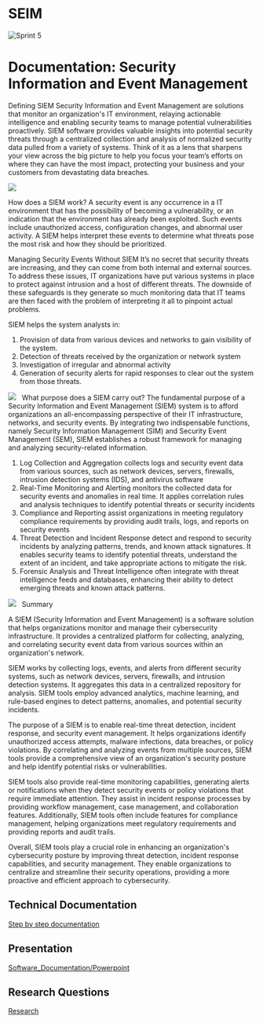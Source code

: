# SEIM

![Sprint 5](https://mti.com/wp-content/uploads/2020/06/blog-siem-image-03.jpg)

# Documentation: Security Information and Event Management

Defining SIEM
Security Information and Event Management are solutions that monitor an organization's IT environment, relaying actionable intelligence and enabling security teams to manage potential vulnerabilities proactively.
SIEM software provides valuable insights into potential security threats through a centralized collection and analysis of normalized security data pulled from a variety of systems. Think of it as a lens that sharpens your view across the big picture to help you focus your team’s efforts on where they can have the most impact, protecting your business and your customers from devastating data breaches.

![](https://pimages.toolbox.com/wp-content/uploads/2022/02/24112910/Understanding-the-SIEM-Architecture.png)

How does a SIEM work?
A security event is any occurrence in a IT environment that has the possibility of becoming a vulnerability, or an indication that the environment has already been exploited. Such events include unauthorized access, configuration changes, and abnormal user activity. A SIEM helps interpret these events to determine what threats pose the most risk and how they should be prioritized.

Managing Security Events Without SIEM
It’s no secret that security threats are increasing, and they can come from both internal and external sources. To address these issues, IT organizations have put various systems in place to protect against intrusion and a host of different threats. The downside of these safeguards is they generate so much monitoring data that IT teams are then faced with the problem of interpreting it all to pinpoint actual problems.

SIEM helps the system analysts in:
1. Provision of data from various devices and networks to gain visibility of the system.
2. Detection of threats received by the organization or network system
3. Investigation of irregular and abnormal activity
4. Generation of security alerts for rapid responses to clear out the system from those threats.

![](https://pimages.toolbox.com/wp-content/uploads/2022/02/24112444/73.png)
 
What purpose does a SIEM carry out?
The fundamental purpose of a Security Information and Event Management (SIEM) system is to afford organizations an all-encompassing perspective of their IT infrastructure, networks, and security events. By integrating two indispensable functions, namely Security Information Management (SIM) and Security Event Management (SEM), SIEM establishes a robust framework for managing and analyzing security-related information.

1. Log Collection and Aggregation
collects logs and security event data from various sources, such as network devices, servers, firewalls, intrusion detection systems (IDS), and antivirus software
2. Real-Time Monitoring and Alerting
monitors the collected data for security events and anomalies in real time. It applies correlation rules and analysis techniques to identify potential threats or security incidents
3. Compliance and Reporting
assist organizations in meeting regulatory compliance requirements by providing audit trails, logs, and reports on security events
4. Threat Detection and Incident Response
detect and respond to security incidents by analyzing patterns, trends, and known attack signatures. It enables security teams to identify potential threats, understand the extent of an incident, and take appropriate actions to mitigate the risk.
5. Forensic Analysis and Threat Intelligence
often integrate with threat intelligence feeds and databases, enhancing their ability to detect emerging threats and known attack patterns.

![](https://www.devopsschool.com/blog/wp-content/uploads/2020/05/siem-components-architecture-1024x576.png)
  
Summary

A SIEM (Security Information and Event Management) is a software solution that helps organizations monitor and manage their cybersecurity infrastructure. It provides a centralized platform for collecting, analyzing, and correlating security event data from various sources within an organization's network.

SIEM works by collecting logs, events, and alerts from different security systems, such as network devices, servers, firewalls, and intrusion detection systems. It aggregates this data in a centralized repository for analysis. SIEM tools employ advanced analytics, machine learning, and rule-based engines to detect patterns, anomalies, and potential security incidents.

The purpose of a SIEM is to enable real-time threat detection, incident response, and security event management. It helps organizations identify unauthorized access attempts, malware infections, data breaches, or policy violations. By correlating and analyzing events from multiple sources, SIEM tools provide a comprehensive view of an organization's security posture and help identify potential risks or vulnerabilities.

SIEM tools also provide real-time monitoring capabilities, generating alerts or notifications when they detect security events or policy violations that require immediate attention. They assist in incident response processes by providing workflow management, case management, and collaboration features. Additionally, SIEM tools often include features for compliance management, helping organizations meet regulatory requirements and providing reports and audit trails.

Overall, SIEM tools play a crucial role in enhancing an organization's cybersecurity posture by improving threat detection, incident response capabilities, and security management. They enable organizations to centralize and streamline their security operations, providing a more proactive and efficient approach to cybersecurity.


## Technical Documentation
[Step by step documentation](https://docs.google.com/document/d/12Nyv6eEDuQsfSSZ5Dzg3gOKf9GqQNjFOwqm8Z-Aigjc/edit)

## Presentation
[Software_Documentation/Powerpoint](https://drive.google.com/file/d/1HOt2-i645jL9_5SQLYS1rHhF4SiE00vi/view?usp=sharing)


## Research Questions
[Research](https://docs.google.com/document/d/1RaNbkTsDpRSKrG1aX1620_sm_gfnPjzuwhusGTsYeV8/edit)


<!-- END -->
